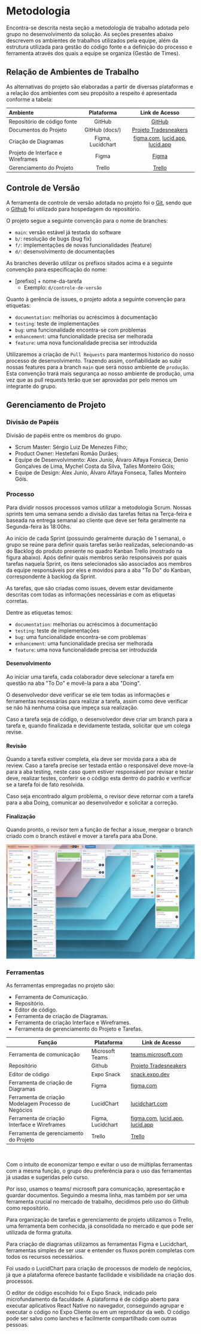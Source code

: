 
# Metodologia

Encontra-se descrita nesta seção a metodologia de trabalho adotada pelo grupo no desenvolvimento da solução. As seções presentes abaixo descrevem os ambientes de trabalhos utilizados pela equipe, além da estrutura utilizada para gestão do código fonte e a definição do processo e ferramenta através dos quais a equipe se organiza (Gestão de Times).

## Relação de Ambientes de Trabalho

As alternativas do projeto são elaboradas a partir de diversas plataformas e a relação dos ambientes com seu propósito a respeito é apresentada conforme a tabela:

Ambiente|Plataforma|Link de Acesso
|:--------|:----------:|:-------------:|
|Repositório de código fonte|GitHub| [GitHub](https://github.com/ICEI-PUC-Minas-PMV-ADS/pmv-ads-2022-2-e3-proj-mov-t1-time2_tradesneakers)|
|Documentos do Projeto|GitHub (docs/)|[Projeto Tradesneakers](https://github.com/ICEI-PUC-Minas-PMV-ADS/pmv-ads-2022-2-e3-proj-mov-t1-time2_tradesneakers/tree/main/docs)|
|Criação de Diagramas| Figma, Lucidchart | [figma.com](https://www.figma.com/file/cOspOpPO836PiuVPmz1Qoy/Diagrama-de-Fluxo?node-id=0%3A1), [lucid.app](https://lucid.app/lucidchart/1d503f68-7142-471c-ad32-1c52bbc2a96e/edit?viewport_loc=-255%2C-118%2C5211%2C2535%2CUJ9R_lgPRyr9&invitationId=inv_38747e0a-3e2b-4a51-8178-ee6e51f13cf8#), [lucid.app](https://lucid.app/lucidchart/bf915dfa-c6eb-47d7-960a-5beeb6a6c3d6/edit?invitationId=inv_d993440a-48f2-4d67-91cd-b3923b651223&page=0_0#) |
|Projeto de Interface e Wireframes| Figma | [Figma](https://www.figma.com/proto/DsketTFONtcTTb3mKTRZzn/Wireframes )|
|Gerenciamento do Projeto| Trello |[Trello](https://trello.com/b/FFDjL827/trade-sneakers)|

## Controle de Versão

A ferramenta de controle de versão adotada no projeto foi o
[Git](https://git-scm.com/), sendo que o [Github](https://github.com)
foi utilizado para hospedagem do repositório.

O projeto segue a seguinte convenção para o nome de branches:

- `main`: versão estável já testada do software
- `b/`: resolução de bugs (bug fix)
- `f/`: implementações de novas funcionalidades (feature)
- `d/`: desenvolvimento de documentações

As branches deverão utilizar os prefixos sitados acima e a seguinte convenção para especificação do nome:
- [prefixo] + nome-da-tarefa
    * Exemplo: `d/controle-de-versão`

Quanto à gerência de issues, o projeto adota a seguinte convenção para
etiquetas:

- `documentation`: melhorias ou acréscimos à documentação
- `testing`: teste de implementações
- `bug`: uma funcionalidade encontra-se com problemas
- `enhancement`: uma funcionalidade precisa ser melhorada
- `feature`: uma nova funcionalidade precisa ser introduzida

Utilizaremos a criação de `Pull Requests` para mantermos historico do nosso processo de desenvolvimento. Trazendo assim, confiabilidade ao subir nossas features para a branch `main` que será nosso ambiente de `produção`. Esta convenção trará mais segurança ao nosso ambiente de produção, uma vez que as pull requests terão que ser aprovadas por pelo menos um integrante do grupo.

## Gerenciamento de Projeto

### Divisão de Papéis

Divisão de papéis entre os membros do grupo.

- Scrum Master: Sérgio Luiz De Menezes Filho;
- Product Owner: Hestefani Romão Durães;
- Equipe de Desenvolvimento: Alex Junio, Álvaro Alfaya Fonseca, Denio Gonçalves de Lima, Mychel Costa da Silva, Talles Monteiro Góis;
- Equipe de Design: Alex Junio, Álvaro Alfaya Fonseca, Talles Monteiro Góis.

### Processo

Para dividir nossos processos vamos utilizar a metodologia Scrum. Nossas sprints tem uma semana sendo a divisão das tarefas feitas na Terça-feira e baseada na entrega semanal ao cliente que deve ser feita geralmente na Segunda-feira às 18:00hs.

Ao início de cada Sprint (possuindo geralmente duração de 1 semana), o grupo se reúne para definir quais tarefas serão realizadas, selecionando-as do Backlog do produto presente no quadro Kanban Trello (mostrado na figura abaixo). Após definir quais membros serão responsáveis por quais tarefas naquela Sprint, os itens selecionados são associados aos membros da equipe responsáveis por eles e movidos para a aba "To Do" do Kanban, correspondente à backlog da Sprint.

As tarefas, que são criadas como issues, devem estar devidamente descritas com todas as informações necessárias e com as etiquetas corretas.

Dentre as etiquetas temos:

- `documentation`: melhorias ou acréscimos à documentação
- `testing`: teste de implementações
- `bug`: uma funcionalidade encontra-se com problemas
- `enhancement`: uma funcionalidade precisa ser melhorada
- `feature`: uma nova funcionalidade precisa ser introduzida

#### Desenvolvimento

Ao iniciar uma tarefa, cada colaborador deve selecionar a tarefa em questão na aba "To Do" e movê-la para a aba "Doing".

O desenvolvedor deve verificar se ele tem todas as informações e ferramentas necessárias para realizar a tarefa, assim como deve verificar se não há nenhuma coisa que impeça sua realização.

Caso a tarefa seja de código, o desenvolvedor deve criar um branch para a tarefa e, quando finalizada e devidamente testada, solicitar que um colega revise.

#### Revisão
Quando a tarefa estiver completa, ela deve ser movida para a aba de review. Caso a tarefa precise ser testada então o responsável deve move-la para a aba testing, neste caso quem estiver responsável por revisar e testar deve, realizar testes, conferir se o código esta dentro do padrão e verificar se a tarefa foi de fato resolvida.

Caso seja encontrado algum problema, o revisor deve retornar com a tarefa para a aba Doing, comunicar ao desenvolvedor e solicitar a correção.

#### Finalização
Quando pronto, o revisor tem a função de fechar a issue, mergear o branch criado com o branch estável e mover a tarefa para aba Done.

![Processo 1](img/trello.jpeg)

### Ferramentas

As ferramentas empregadas no projeto são:

- Ferramenta de Comunicação.
- Repositório.
- Editor de código.
- Ferramenta de criação de Diagramas.
- Ferramenta de criação Interface e Wireframes.
- Ferramenta de gerenciamento do Projeto e Tarefas.

|Função    | Plataforma  | Link de Acesso |
|------|-----------------------------------------|----|
| Ferramenta de comunicação | Microsoft Teams| [teams.microsoft.com](https://teams.microsoft.com/)|
| Repositório | Github | [Projeto Tradesneakers](https://github.com/ICEI-PUC-Minas-PMV-ADS/pmv-ads-2022-2-e3-proj-mov-t1-time2_tradesneakers/blob/main/README.md) |
| Editor de código | Expo Snack | [snack.expo.dev](https://snack.expo.dev/@sergiomenezes/tradesneakers)|
| Ferramenta de criação de Diagramas | Figma | [figma.com](https://www.figma.com/file/cOspOpPO836PiuVPmz1Qoy/Diagrama-de-Fluxo?node-id=0%3A1)|
| Ferramenta de criação Modelagem Processo de Negócios | LucidChart | [lucidchart.com](https://lucid.app/lucidchart/5130d6b9-41bb-48d6-87ec-5241f9bc1e4b/edit?invitationId=inv_10e21f06-ed1e-434c-b449-d38a1faef097&page=VjMd39PQffTe#)|
| Ferramenta de criação Interface e Wireframes | Figma, Lucidchart | [figma.com](https://www.figma.com/file/cOspOpPO836PiuVPmz1Qoy/Diagrama-de-Fluxo?node-id=0%3A1), [lucid.app](https://lucid.app/lucidchart/1d503f68-7142-471c-ad32-1c52bbc2a96e/edit?viewport_loc=-255%2C-118%2C5211%2C2535%2CUJ9R_lgPRyr9&invitationId=inv_38747e0a-3e2b-4a51-8178-ee6e51f13cf8#), [lucid.app](https://lucid.app/lucidchart/bf915dfa-c6eb-47d7-960a-5beeb6a6c3d6/edit?invitationId=inv_d993440a-48f2-4d67-91cd-b3923b651223&page=0_0#) |
| Ferramenta de gerenciamento do Projeto | Trello |[Trello](https://trello.com/b/FFDjL827/trade-sneakers)|

<br>

Com o intuito de economizar tempo e evitar o uso de múltiplas ferramentas com a mesma função, o grupo deu preferência para o uso das ferramentas já usadas e sugeridas pelo curso. 

Por isso, usamos o teams/ microsoft para comunicação, apresentação e guardar documentos. Seguindo a mesma linha, mas também por ser uma ferramenta crucial no mercado de trabalho, decidimos pelo uso do Github como repositório. 

Para organização de tarefas e gerenciamento de projeto utilizamos o Trello, uma ferramenta bem conhecida, já consolidada no mercado e que pode ser utilizada de forma gratuita.

Para criação de diagramas utilizamos as ferramentas Figma e Lucidchart, ferramentas simples de ser usar e entender os fluxos porém completas com todos os recursos necessários.

Foi usado o LucidChart para criação de processos de modelo de negócios, já que a plataforma oferece bastante facilidade e visibilidade na criação dos processos.

O editor de código escolhido foi o Expo Snack, indicado pelo microfundamento da faculdade. A plataforma é de código aberto para executar aplicativos React Native no navegador, conseguindo agrupar e executar o código no Expo Cliente ou em um reprodutor da web. O código pode ser salvo como lanches e facilmente compartilhado com outras pessoas.
